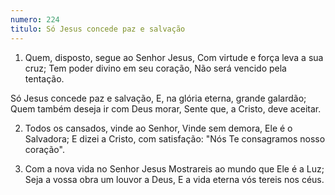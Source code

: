 ```yaml
---
numero: 224
titulo: Só Jesus concede paz e salvação
---
```

1. Quem, disposto, segue ao Senhor Jesus,
Com virtude e força leva a sua cruz;
Tem poder divino em seu coração,
Não será vencido pela tentação.

Só Jesus concede paz e salvação,
E, na glória eterna, grande galardão;
Quem também deseja ir com Deus morar,
Sente que, a Cristo, deve aceitar.

2. Todos os cansados, vinde ao Senhor,
Vinde sem demora, Ele é o Salvadora;
E dizei a Cristo, com satisfação:
"Nós Te consagramos nosso coração".

3. Com a nova vida no Senhor Jesus
Mostrareis ao mundo que Ele é a Luz;
Seja a vossa obra um louvor a Deus,
E a vida eterna vós tereis nos céus.
